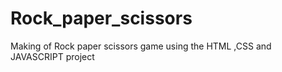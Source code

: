 # Rock_paper_scissors
Making of Rock paper scissors game using the HTML ,CSS and JAVASCRIPT project
